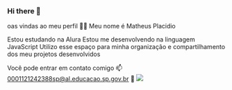 ### Hi there 👋

oas vindas ao meu perfil 💙💙
Meu nome é Matheus Placidio

Estou estudando na Alura
Estou me desenvolvendo na linguagem JavaScript
Utilizo esse espaço para minha organização e compartilhamento dos meu projetos desenvolvidos

Você pode entrar em contato comigo 📫
0001121242388sp@al.educacao.sp.gov.br
👺
![](https://i.kym-cdn.com/photos/images/newsfeed/002/787/468/d51.gif)
